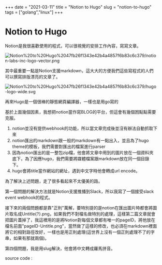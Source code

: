 +++
date = "2021-03-11"
title = "Notion to Hugo"
slug = "notion-to-hugo"
tags = ["golang","linux"]
+++
# Notion to Hugo



Notion是我很喜歡使用的程式，可以很視覺的安排工作內容，寫寫文章。

![Notion%20to%20Hugo%2047fb26f1343e42b4a4857f6b83c6c379/notion-labs-inc-logo-vector.png](Notion%20to%20Hugo%2047fb26f1343e42b4a4857f6b83c6c379/notion-labs-inc-logo-vector.png)

其中最重要一點是Notion支援markdown，這大大的方便我們這些寫程式的人們可以撰寫排版漂亮的文章了。

![Notion%20to%20Hugo%2047fb26f1343e42b4a4857f6b83c6c379/hugo-logo-wide.svg](Notion%20to%20Hugo%2047fb26f1343e42b4a4857f6b83c6c379/hugo-logo-wide.svg)

再來Hugo是一個很棒的靜態網頁編譯器，一樣也是用go寫的

基於上面幾個因素，我想把notion當作寫BLOG的平台，但這會有幾個困點點需要克服。

1. notion並沒有提供webhook的功能，所以當文章完成後並沒有辦法自動抓取下來
2. notion匯出的markdown跟一般的markdown有一點出入，並且為了hugo theme的模板，我們需要對匯出的檔案進行parser
3. 因為notion匯出的是一整包zip檔，他會將文章中用到的圖片放在一個資料夾底下，為了因應hugo，我們需要將媒體檔案跟markdown放在同一個目錄下。
4. hugo會將title當作網站的網址，遇到中文字時他會轉成url encode。

為了解決上述問題，走了很多看起來不太優美的路。

第一個問題的解決方法就是Notion支援推播到Slack，所以我寫了一個接受slack event webhook的程式。

接下來的兩個問題都是靠"正則"萬解，要特別提的是notion在匯出圖片時都會將圖片取名成Untitle{?}.png，如果我們不對檔名做特別的處理，這樣第二篇文章就會把圖片蓋掉了，我這裡用的是將Notion對每個文章都有唯一的pageID，將他放在檔名前面"pageID-Untitle.png"，當然做了這樣的修改，也必須在markdown裡面將它的相對路徑改好，一樣也是用正則處理(這世界上沒有一個正則處理不了的字串，如果有那就兩個)。

第四個問題，我是用slug解決，他會將中文轉成羅馬拼音。

source code : 

[](https://github.com/tamama9527/hugo_blog)